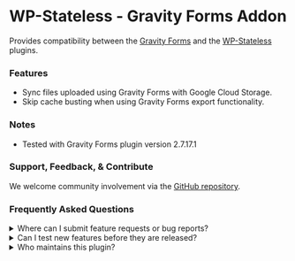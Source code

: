 # WP-Stateless - Gravity Forms Addon

Provides compatibility between the [Gravity Forms](https://www.gravityforms.com/) and the [WP-Stateless](https://wordpress.org/plugins/wp-stateless/) plugins.

### Features

* Sync files uploaded using Gravity Forms with Google Cloud Storage. 
* Skip cache busting when using Gravity Forms export functionality.

### Notes

* Tested with Gravity Forms plugin version 2.7.17.1

### Support, Feedback, & Contribute

We welcome community involvement via the [GitHub repository](https://github.com/udx/wp-stateless-gravity-forms-addon).

### Frequently Asked Questions

<details>
<summary>Where can I submit feature requests or bug reports?</summary>

We encourage community feedback and discussion through issues on the [GitHub repository](https://github.com/udx/wp-stateless-gravity-forms-addon/issues).
</details>

<details>
<summary>Can I test new features before they are released?</summary>

To ensure new releases cause as little disruption as possible, we rely on early adopters who assist us by testing out new features before they are released. [Please contact us](https://udx.io/) if you are interested in becoming an early adopter.
</details>

<details>
<summary>Who maintains this plugin?</summary>

[UDX](https://udx.io/) maintains this plugin by continuing development through its own staff, reviewing pull requests, testing, and steering the overall release schedule. UDX is located in Durham, North Carolina, and provides WordPress engineering and hosting services to clients throughout the United States.
</details>
